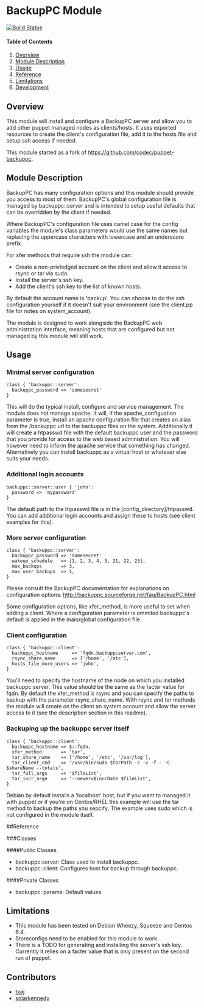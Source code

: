 # BackupPC Module

[![Build Status](https://secure.travis-ci.org/wyrie/puppet-backuppc.png?branch=master)](http://travis-ci.org/wyrie/puppet-backuppc)

#### Table of Contents

1. [Overview](#overview)
2. [Module Description](#module-description)
3. [Usage](#usage)
4. [Reference](#reference)
5. [Limitations](#limitations)
6. [Development](#development)

## Overview

This module will install and configure a BackupPC server and allow you to add other puppet managed nodes as clients/hosts. It
uses exported resources to create the client's configuration file, add it to the hosts file and setup ssh access if needed.

This module started as a fork of https://github.com/codec/puppet-backuppc.

## Module Description

BackupPC has many configuration options and this module should provide you access to most of them. BackupPC's global configuration
file is managed by backuppc::server and is intended to setup useful defaults that can be overridden by the client if needed.

Where BackupPC's configuration file uses camel case for the config variables the module's class parameters would use the same names but
replacing the uppercase characters with lowercase and an underscore prefix.

For xfer methods that require ssh the module can:
* Create a non-privledged account on the client and allow it access to rsync or tar via sudo.
* Install the server's ssh key.
* Add the client's ssh key to the list of known hosts.

By default the account name is 'backup'. You can choose to do the ssh configuration yourself if it doesn't suit your environment (see the client.pp
file for notes on system_account).

The module is designed to work alongside the BackupPC web administration interface, meaning hosts that are configured but not managed by this
module will still work.

## Usage

### Minimal server configuration

```puppet
class { 'backuppc::server':
  backuppc_password => 'somesecret'
}
```
This will do the typical install, configure and service management. The module does not manage apache. It will, if the apache_configuation parameter is true,
install an apache configuration file that creates an alias from the /backuppc url to the backuppc files on the system. Additionally it will create a htpasswd
file with the default backuppc user and the password that you provide for access to the web based administration. You will however need to inform the apache
service that something has changed. Alternatively you can install backuppc as a virtual host or whatever else suits your needs.

### Additional login accounts

```puppet
backuppc::server::user { 'john':
  password => 'mypassword'
}
```
The default path to the htpasswd file is in the [config_directory]/htpasswd. You can add additional login accounts and assign these to hosts (see client examples
for this).

### More server configuration

```puppet
class { 'backuppc::server':
  backuppc_password => 'somesecret'
  wakeup_schedule   => [1, 2, 3, 4, 5, 21, 22, 23],
  max_backups       => 3,
  max_user_backups  => 1,
}
```
Please consult the BackupPC documentation for explanations on configuration options: http://backuppc.sourceforge.net/faq/BackupPC.html

Some configuration options, like xfer_method, is more useful to set when adding a client. Where a configuration parameter is ommited backuppc's default is applied
in the main/global configuration file.

### Client configuration

```puppet
class { 'backuppc::client':
  backuppc_hostname     => 'fqdn.backuppcserver.com',
  rsync_share_name      => ['/home', '/etc'],
  hosts_file_more_users => 'john',
}
```
You'll need to specify the hostname of the node on which you installed backuppc server. This value should be the same as the facter value for fqdn. By default the
xfer_method is rsync and you can specify the paths to backup with the parameter rsync_share_name. With rsync and tar methods the module will create on the client
an system account and allow the server access to it (see the description section in this readme).

### Backuping up the backuppc server itself

```puppet
class { 'backuppc::client':
  backuppc_hostname => $::fqdn,
  xfer_method       => 'tar',
  tar_share_name    => ['/home', '/etc', '/var/log'],
  tar_client_cmd    => '/usr/bin/sudo $tarPath -c -v -f - -C $shareName --totals',
  tar_full_args     => '$fileList',
  tar_incr_arge     => '--newer=$incrDate $fileList',
}
```
Debian by default installs a 'localhost' host, but if you want to managed it with puppet or if you're on Centos/RHEL this example will use the tar method to backup
the paths you sepcify. The example uses sudo which is not configured in the module itself.

##Reference

###Classes

####Public Classes

* backuppc:server: Class used to install backuppc.
* backuppc::client: Configures host for backup through backuppc.

####Private Classes

* backuppc::params: Default values.

## Limitations

* This module has been tested on Debian Wheezy, Squeeze and Centos 6.4.
* Storeconfigs need to be enabled for this module to work.
* There is a TODO for generating and installing the server's ssh key. Currently it relies on a facter value that is only present on the second run of puppet.

## Contributors
* [txaj](https://github.com/txaj)
* [solarkennedy](https://github.com/solarkennedy)

